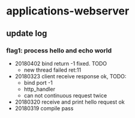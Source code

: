 # applications-webserver

## update log

### flag1: process hello and echo world

* 20180402 bind return -1 fixed. TODO
    - new thread failed ret:11
* 20180323 client receive response ok, TODO:
    - bind port -1
    - http_handler
    - can not continuous request twice
* 20180320 receive and print hello request ok
* 20180319 compile pass
